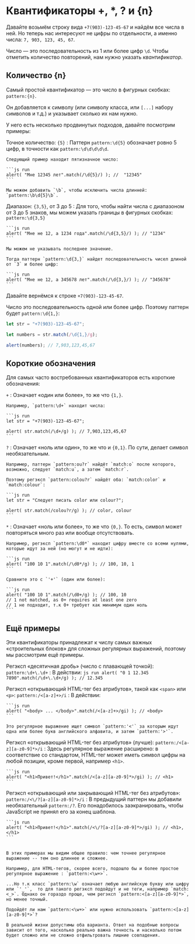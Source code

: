 # Квантификаторы +, *, ? и {n}

Давайте возьмём строку вида `+7(903)-123-45-67` и найдём все числа в ней. Но теперь нас интересуют не цифры по отдельности, а именно числа: `7, 903, 123, 45, 67`.

Число — это последовательность из 1 или более цифр `\d`. Чтобы отметить количество повторений, нам нужно указать *квантификатор*.

## Количество {n}

Самый простой квантификатор — это число в фигурных скобках: `pattern:{n}`.

Он добавляется к символу (или символу класса, или `[...]` набору символов и т.д.) и указывает сколько их нам нужно.

У него есть несколько продвинутых подходов, давайте посмотрим примеры:

Точное количество: `{5}`
: Паттерн `pattern:\d{5}` обозначает ровно 5 цифр, в точности как `pattern:\d\d\d\d\d`.

    Следующий пример находит пятизначное число:

    ```js run
    alert( "Мне 12345 лет".match(/\d{5}/) ); //  "12345"
    ```

    Мы можем добавить `\b`, чтобы исключить числа длинней: `pattern:\b\d{5}\b`.

Диапазон: `{3,5}`, от 3 до 5 
: Для того, чтобы найти числа c диапазоном от 3 до 5 знаков, мы можем указать границы в фигурных скобках: `pattern:\d{3,5}`

    ```js run
    alert( "Мне не 12, а 1234 года".match(/\d{3,5}/) ); // "1234"
    ```

    Мы можем не указывать последнее значение.

    Тогда паттерн `pattern:\d{3,}` найдет последовательность чисел длиной от `3` и более цифр:

    ```js run
    alert( "Мне не 12, а 345678 лет".match(/\d{3,}/) ); // "345678"
    ```

Давайте вернёмся к строке `+7(903)-123-45-67`.

Число это последовательность одной или более цифр. Поэтому паттерн будет `pattern:\d{1,}`:

```js run
let str = "+7(903)-123-45-67";

let numbers = str.match(/\d{1,}/g);

alert(numbers); // 7,903,123,45,67
```

## Короткие обозначения

Для самых часто востребованных квантификаторов есть короткие обозначения:

`+`
: Означает «один или более», то же что `{1,}`.

    Например, `pattern:\d+` находит числа:

    ```js run
    let str = "+7(903)-123-45-67";

    alert( str.match(/\d+/g) ); // 7,903,123,45,67
    ```

`?`
: Означает «ноль или один», то же что и `{0,1}`. По сути, делает символ необязательным.

    Например, паттерн `pattern:ou?r` найдёт `match:o` после которого, возможно, следует `match:u`, а затем `match:r`.

    Поэтому регэксп `pattern:colou?r` найдёт оба: `match:color` и `match:colour`:

    ```js run
    let str = "Следует писать color или colour?";

    alert( str.match(/colou?r/g) ); // color, colour
    ```

`*`
: Означает «ноль или более», то же что `{0,}`. То есть, символ может повторяться много раз или вообще отсутствовать.

    Например, регэксп `pattern:\d0*` находит цифру вместе со всеми нулями, которые идут за ней (но могут и не идти):

    ```js run
    alert( "100 10 1".match(/\d0*/g) ); // 100, 10, 1
    ```

    Сравните это с `'+'` (один или более):

    ```js run
    alert( "100 10 1".match(/\d0+/g) ); // 100, 10
    // 1 not matched, as 0+ requires at least one zero
    // 1 не подходит, т.к 0+ требует как минимум один ноль
    ```

## Ещё примеры

Эти квантификаторы принадлежат к числу самых важных «строительных блоков» для сложных регулярных выражений, поэтому мы рассмотрим ещё примеры.

Регэксп «десятичная дробь» (число с плавающей точкой): `pattern:\d+\.\d+`
: В действии:
    ```js run
    alert( "0 1 12.345 7890".match(/\d+\.\d+/g) ); // 12.345
    ```

Регэксп «открывающий HTML-тег без атрибутов», такой как `<span>` или `<p>`: `pattern:/<[a-z]+>/i`
: В действии:

    ```js run
    alert( "<body> ... </body>".match(/<[a-z]+>/gi) ); // <body>
    ```

    Это регулярное выражение ищет символ `pattern:'<'` за которым идут одна или более букв английского алфавита, и затем `pattern:'>'`.

Регэксп «открывающий HTML-тег без атрибутов» (лучше): `pattern:/<[a-z][a-z0-9]*>/i`
: Здесь регулярное выражение расширено: в соответствие со стандартом, HTML-тег может иметь символ цифры на любой позиции, кроме первой, например `<h1>`.

    ```js run
    alert( "<h1>Привет!</h1>".match(/<[a-z][a-z0-9]*>/gi) ); // <h1>
    ```

Регэксп «открывающий или закрывающий HTML-тег без атрибутов»: `pattern:/<\/?[a-z][a-z0-9]*>/i`
: В предыдущий паттерн мы добавили необязательный `pattern:/?`. Его понадобилось заэкранировать, чтобы JavaScript не принял его за конец шаблона.

    ```js run
    alert( "<h1>Привет!</h1>".match(/<\/?[a-z][a-z0-9]*>/gi) ); // <h1>, </h1>
    ```

```smart header="Чтобы регулярное выражение было точнее, нам часто приходится делать его сложнее"

В этих примерах мы видим общее правило: чем точнее регулярное выражение -- тем оно длиннее и сложнее.

Например, для HTML-тегов, скорее всего, подошло бы и более простое регулярное выражение : `pattern:<\w+>`.

...Но т.к класс `pattern:\w` означает любую английскую букву или цифру или `'_'`,  то для такого регэксп подойдут и не теги, например `match:<_>`. Однако он гораздо проще, чем регэксп `pattern:<[a-z][a-z0-9]*>`, но менее точный.

Подойдёт ли нам `pattern:<\w+>` или нужно использовать `pattern:<[a-z][a-z0-9]*>`?

В реальной жизни допустимы оба варианта. Ответ на подобные вопросы зависит от того, насколько реально важна точность и насколько потом будет сложно или не сложно отфильтровать лишние совпадения.
```
